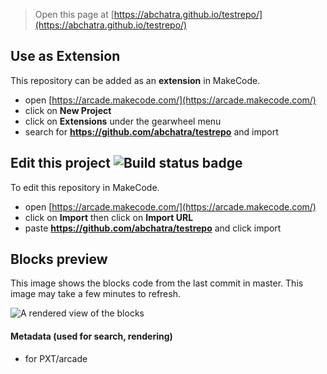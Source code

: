  


> Open this page at [https://abchatra.github.io/testrepo/](https://abchatra.github.io/testrepo/)

## Use as Extension

This repository can be added as an **extension** in MakeCode.

* open [https://arcade.makecode.com/](https://arcade.makecode.com/)
* click on **New Project**
* click on **Extensions** under the gearwheel menu
* search for **https://github.com/abchatra/testrepo** and import

## Edit this project ![Build status badge](https://github.com/abchatra/testrepo/workflows/MakeCode/badge.svg)

To edit this repository in MakeCode.

* open [https://arcade.makecode.com/](https://arcade.makecode.com/)
* click on **Import** then click on **Import URL**
* paste **https://github.com/abchatra/testrepo** and click import

## Blocks preview

This image shows the blocks code from the last commit in master.
This image may take a few minutes to refresh.

![A rendered view of the blocks](https://github.com/abchatra/testrepo/raw/master/.github/makecode/blocks.png)

#### Metadata (used for search, rendering)

* for PXT/arcade
<script src="https://makecode.com/gh-pages-embed.js"></script><script>makeCodeRender("{{ site.makecode.home_url }}", "{{ site.github.owner_name }}/{{ site.github.repository_name }}");</script>
